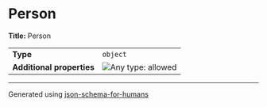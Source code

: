 # Person

**Title:** Person

|                           |                                                                             |
| ------------------------- | --------------------------------------------------------------------------- |
| **Type**                  | `object`                                                                    |
| **Additional properties** | ![Any type: allowed](https://img.shields.io/badge/Any%20type-allowed-green) |

----------------------------------------------------------------------------------------------------------------------------
Generated using [json-schema-for-humans](https://github.com/coveooss/json-schema-for-humans)